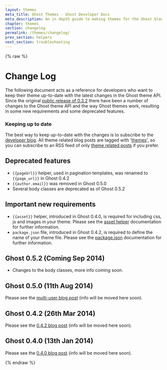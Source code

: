```yaml
---
layout: themes
meta_title: Ghost Themes - Ghost Developer Docs
meta_description: An in depth guide to making themes for the Ghost blogging platform. Everything you need to know to build themes for Ghost.
chapter: themes
section: changelog
permalink: /themes/changelog/
prev_section: helpers
next_section: troubleshooting
---
```


{% raw %}

#  Change Log

The following document acts as a reference for developers who  want to keep their theme up-to-date with the latest
changes in the Ghost theme API. Since the original
[public release of 0.3.2](https://github.com/TryGhost/Ghost/releases/tag/0.3.2) there have been a number of changes to
the Ghost theme API and the way Ghost themes work, resulting in some new requirements and some deprecated features.

### Keeping up to date

The best way to keep up-to-date with the changes is to subscribe to the
[developer blog](http://dev.ghost.org). All theme related blog posts are tagged with
'[themes](http://dev.ghost.org/tag/themes/)', so you can subscribe to an RSS feed of only
[theme related posts](http://dev.ghost.org/tag/themes/rss/) if you prefer.

## Deprecated features

* `{{pageUrl}}` helper, used in pagination templates, was renamed to `{{page_url}}` in Ghost 0.4.2
* `{{author.email}}` was removed in Ghost 0.5.0
* Several body classes are deprecated as of Ghost 0.5.2

## Important new requirements

* `{{asset}}` helper, introduced in Ghost 0.4.0, is required for including css, js and images in your theme.
Please see the [asset helper](/themes/helpers/asset/) documentation for further information.
* `package.json` file, introduced in Ghost 0.4.2, is required to define the name of your theme file. Please see the
[package.json](/themes/structure/#package.json) documentation for further information.

## Ghost 0.5.2 (Coming Sep 2014)

* Changes to the body classes, more info coming soon.

## Ghost 0.5.0 (11th Aug 2014)

Please see the [multi-user blog post](http://dev.ghost.org/themes-multi-user-ready/) (info will be moved here soon).

## Ghost 0.4.2 (26th Mar 2014)

Please see the [0.4.2 blog post](http://dev.ghost.org/new-for-themes-0-4-2/) (info will be moved here soon).

## Ghost 0.4.0 (13th Jan 2014)

Please see the [0.4.0 blog post](http://dev.ghost.org/ghost-0-4-themes/) (info will be moved here soon).

{% endraw %}